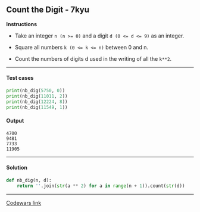 ## Count the Digit - 7kyu

**Instructions**

- Take an integer `n (n >= 0)` and a digit `d (0 <= d <= 9)` as an integer.

- Square all numbers `k (0 <= k <= n)` between 0 and n.

- Count the numbers of digits d used in the writing of all the `k**2`.

---

#### Test cases

```python
print(nb_dig(5750, 0))
print(nb_dig(11011, 2))
print(nb_dig(12224, 8))
print(nb_dig(11549, 1))
```

#### Output 
```
4700
9481
7733
11905
```

---

#### Solution

```python
def nb_dig(n, d):
    return ''.join(str(a ** 2) for a in range(n + 1)).count(str(d))
```

---

[Codewars link](https://www.codewars.com/kata/566fc12495810954b1000030)
